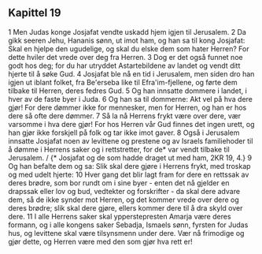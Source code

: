 ## Kapittel 19

1 Men Judas konge Josjafat vendte uskadd hjem igjen til Jerusalem.
2 Da gikk seeren Jehu, Hananis sønn, ut imot ham, og han sa til kong Josjafat: Skal en hjelpe den ugudelige, og skal du elske dem som hater Herren? For dette hviler det vrede over deg fra Herren.
3 Dog er det også funnet noe godt hos deg; for du har utryddet Astartebildene av landet og vendt ditt hjerte til å søke Gud.
4 Josjafat ble nå en tid i Jerusalem, men siden dro han igjen ut iblant folket, fra Be'erseba like til Efra'im-fjellene, og førte dem tilbake til Herren, deres fedres Gud.
5 Og han innsatte dommere i landet, i hver av de faste byer i Juda.
6 Og han sa til dommerne: Akt vel på hva dere gjør! For dere dømmer ikke for mennesker, men for Herren, og han er hos dere så ofte dere dømmer.
7 Så la nå Herrens frykt være over dere, vær varsomme i hva dere gjør! For hos Herren vår Gud finnes det ingen urett, og han gjør ikke forskjell på folk og tar ikke imot gaver.
8 Også i Jerusalem innsatte Josjafat noen av levittene og prestene og av Israels familiehoder til å dømme i Herrens saker og i rettstretter, for de* var vendt tilbake til Jerusalem. / {* Josjafat og de som hadde draget ut med ham, 2KR 19, 4.}
9 Og han befalte dem og sa: Slik skal dere gjøre i Herrens frykt, med troskap og med udelt hjerte:
10 Hver gang det blir lagt fram for dere en rettssak av deres brødre, som bor rundt om i sine byer - enten det nå gjelder en drapssak eller lov og bud, vedtekter og forskrifter - da skal dere advare dem, så de ikke synder mot Herren, og det kommer vrede over dere og deres brødre; slik skal dere gjøre, ellers kommer dere til å dra skyld over dere.
11 I alle Herrens saker skal ypperstepresten Amarja være deres formann, og i alle kongens saker Sebadja, Ismaels sønn, fyrsten for Judas hus, og levittene skal være tilsynsmenn under dere. Vær nå frimodige og gjør dette, og Herren være med den som gjør hva rett er!
